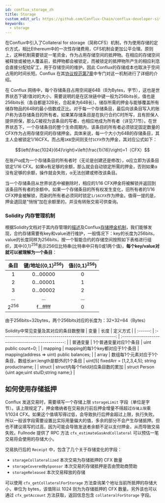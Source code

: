 ```yaml
---
id: conflux_storage_zh
title: Storage
custom_edit_url: https://github.com/Conflux-Chain/conflux-developer-site/edit/master/docs/introduction/zh/storage.md
keywords:
  - storage
---
```


在Conflux中引入了Collateral for storage（简称CFS）机制，作为使用存储的定价方式，相比Ethereum中的一次性存储费用，CFS机制会更加公平合理。原则上，这种机制需要锁定一笔资金，作为占用存储空间的抵押物。在相应的存储空间被释放或被他人覆盖前，抵押物都会被锁定，而被锁定的抵押物所产生的相应利息会直接分配给矿工，用于存储空间的维护。因此 Conflux的存储成本也取决于空间占用的时间长短。Conflux 在其[协议规范第7章](https://confluxnetwork.org/files/Conflux_Protocol_Specification_20201020.pdf)中专门对这一机制进行了详细的介绍。

在 Conflux 网络中，每个存储条目占用空间是64B（B为Bytes，字节），这也是世界状态下键/值对的大小，需要说明的是在区块链中键一般为256bits长，值也是256bits长（各自都是32B长，合起来为64B长）。储存所需的押金与能够覆盖所有储存物品的64B的最小倍数成正比。对于每一个存储条目，最后向该条目写入的账户称为该存储条目的所有者。如果某存储条目是在执行合约C时所写，且有担保人提供担保，那么C被视为该条目的写者，也相应地成为所有者（详见7.1节）。在世界状态下，一个存储条目的整个生命周期内，该条目的所有者必须锁定固定数量的CFX作为占用存储空间的存储押金。具体来说，每一个大小为64B的存储条目，其主人会被锁定1/16CFX。而占用`1KB`空间则支付`1CFX`作为押金，其对应公式如下：

$$\left(\frac{1024}{64}\right)×\left(\frac{1}{16}\right)=1（CFX）$$

在账户α成为一个存储条目的所有者时（无论是创建还是修改），α应立即为该条目锁定1/16 CFX。如果α有足够的余额，那么就会自动锁定所需的押金，否则如果α没有足够的余额，操作就会失败，α无法创建或修改该条目。

当一个存储条目从世界状态中被删除时，相应的1/16 CFX押金将被解锁并返回到该条目所有者的余额中。如果一个存储条目的所有权发生变化，旧所有者的1/16 CFX押金被解锁，而新的所有者必须同时锁定`1/16CFX`作为押金。值得一提的是，押金退回是“悄悄”加在余额里的，并没有转账交易可供查询。


### Solidity 内存管理机制

根据Solidity文档对于其内存管理的[描述](https://solidity-cn.readthedocs.io/zh/develop/introduction-to-smart-contracts.html#index-10)及Conflux[存储押金机制](https://mp.weixin.qq.com/s/KKU3XiJqr_Uz5RdlUyQmtA)，我们能够发现，合约存储需要有key和value进行维护，一般情况下：key的长度为256bits，value的长度同样为256bits，按一个智能合约的存储空间按照如下表格进行组织，其中{0,1}<sup>256</sup>表示256位比特串(比特串中只有0或1两个值)，**每个key/value对就可以被理解为一个条目**：

条目| 键/地址({0,1}<sup>256</sup>)   | 值({0,1}<sup>256</sup>)  |
|  :----:  |  :----:  | :----:  |
1| 0...00000  | 0 |
2| 0...00001  | 1 |
3| 0...00002 | 2 |
...| ... | ... |
2<sup>256</sup>| f...fffff| 0 |

由于256bits=32bytes，两个256bits对应的长度为：32+32=64（Bytes）

Solidity中常见变量及其对应的条目数整理
|   变量   |                            长度                             |                      定义方式                       |
| :------: | :---------------------------------------------------------: | :-------------------------------------------------: |
| 普通变量 |                   1个普通变量对应1个条目                    |                uint public count=0;                 |
| mapping  |              mapping的每1个key都对应于1个条目               |      mapping(address => uint) public balances;      |
|  array   | 数组每1个元素对应于1个条目，数组长arr.length是额外的1个条目 | uint[5] fixedArr = [1,2,3,4,5]; string productname; |
|  struct  |              struct内每个field对应条目数的累加              |  struct Person {uint age;uint stuID;string name;}   |

## 如何使用存储抵押

Conflux 发送交易时，需要填写一个存储上限 `storageLimit` 字段（单位是字节）。该上限规定了，押金缴纳者在交易执行前后押金增量不得超过`存储上限`乘 1/1024 CFX。如果这个值填写得过低，会导致执行后押金超过上限，执行失败。所以一般该字段需要设置比实际用量偏大的值，多余的部分不会产生存储抵押。但也不建议填写的过高，因为可能会导致发送者余额不足以支付押金，从而导致交易失败。Fullnode 提供了 RPC 方法 `cfx_estimateGasAndCollateral` 可以预估一笔交易将会使用的存储大小。

交易执行后的 `Receipt` 中，包含了几个关于存储变化的字段：

* `storageCollateralized` 本次交易为存储抵押的 CFX 数量
* `storageCoveredBySponsor` 本次交易的存储抵押是否由赞助商赞助
* `storageReleased` 本次交易释放的存储

可以使用 `cfx_getCollateralForStorage` 方法查询某个地址当前所抵押的存储大小，单位为 bytes，该值除以 1024 则为为存储抵押的 CFX 数量。另外该也可以通过 `cfx_getAccount` 方法获取，返回信息包含 `collateralForStorage` 字段。